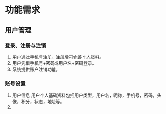 # 功能需求
## 用户管理
### 登录、注册与注销
1. 用户通过手机号注册，注册后可完善个人资料。
2. 用户凭借手机号+密码或用户名+密码登录。
3. 系统提供账户注销功能。
###  账号设置
1. 用户信息
用户个人基础资料包括用户类型，用户名，昵称，手机号，密码，头像，积分，状态，地址等。
2. 

<!--stackedit_data:
eyJoaXN0b3J5IjpbMjAyMDY0MDU2NCw2MDE3ODA3NTAsNDkzNT
I5NDgzLC0xMDY2NTE1NTkyLC0yMDg4NzQ2NjEyXX0=
-->